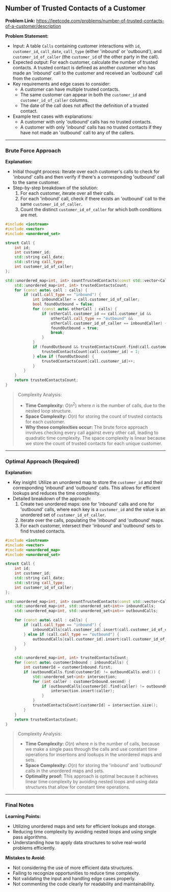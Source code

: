 ## Number of Trusted Contacts of a Customer
**Problem Link:** https://leetcode.com/problems/number-of-trusted-contacts-of-a-customer/description

**Problem Statement:**
- Input: A table `Calls` containing customer interactions with `id`, `customer_id`, `call_date`, `call_type` (either 'inbound' or 'outbound'), and `customer_id_of_caller` (the `customer_id` of the other party in the call).
- Expected output: For each customer, calculate the number of trusted contacts. A trusted contact is defined as another customer who has made an 'inbound' call to the customer and received an 'outbound' call from the customer.
- Key requirements and edge cases to consider: 
    - A customer can have multiple trusted contacts.
    - The same customer can appear in both the `customer_id` and `customer_id_of_caller` columns.
    - The date of the call does not affect the definition of a trusted contact.
- Example test cases with explanations:
    - A customer with only 'outbound' calls has no trusted contacts.
    - A customer with only 'inbound' calls has no trusted contacts if they have not made an 'outbound' call to any of the callers.

---

### Brute Force Approach
**Explanation:**
- Initial thought process: Iterate over each customer's calls to check for 'inbound' calls and then verify if there's a corresponding 'outbound' call to the same customer.
- Step-by-step breakdown of the solution:
    1. For each customer, iterate over all their calls.
    2. For each 'inbound' call, check if there exists an 'outbound' call to the same `customer_id_of_caller`.
    3. Count the distinct `customer_id_of_caller` for which both conditions are met.

```cpp
#include <iostream>
#include <vector>
#include <unordered_set>

struct Call {
    int id;
    int customer_id;
    std::string call_date;
    std::string call_type;
    int customer_id_of_caller;
};

std::unordered_map<int, int> countTrustedContacts(const std::vector<Call>& calls) {
    std::unordered_map<int, int> trustedContactsCount;
    for (const auto& call : calls) {
        if (call.call_type == "inbound") {
            int inboundCaller = call.customer_id_of_caller;
            bool foundOutbound = false;
            for (const auto& otherCall : calls) {
                if (otherCall.customer_id == call.customer_id &&
                    otherCall.call_type == "outbound" &&
                    otherCall.customer_id_of_caller == inboundCaller) {
                    foundOutbound = true;
                    break;
                }
            }
            if (foundOutbound && trustedContactsCount.find(call.customer_id) == trustedContactsCount.end()) {
                trustedContactsCount[call.customer_id] = 1;
            } else if (foundOutbound) {
                trustedContactsCount[call.customer_id]++;
            }
        }
    }
    return trustedContactsCount;
}
```

> Complexity Analysis:
> - **Time Complexity:** $O(n^2)$ where $n$ is the number of calls, due to the nested loop structure.
> - **Space Complexity:** $O(n)$ for storing the count of trusted contacts for each customer.
> - **Why these complexities occur:** The brute force approach involves checking every call against every other call, leading to quadratic time complexity. The space complexity is linear because we store the count of trusted contacts for each unique customer.

---

### Optimal Approach (Required)
**Explanation:**
- Key insight: Utilize an unordered map to store the `customer_id` and their corresponding 'inbound' and 'outbound' calls. This allows for efficient lookups and reduces the time complexity.
- Detailed breakdown of the approach:
    1. Create two unordered maps: one for 'inbound' calls and one for 'outbound' calls, where each key is a `customer_id` and the value is an unordered set of `customer_id_of_caller`.
    2. Iterate over the calls, populating the 'inbound' and 'outbound' maps.
    3. For each customer, intersect their 'inbound' and 'outbound' sets to find trusted contacts.

```cpp
#include <iostream>
#include <vector>
#include <unordered_map>
#include <unordered_set>

struct Call {
    int id;
    int customer_id;
    std::string call_date;
    std::string call_type;
    int customer_id_of_caller;
};

std::unordered_map<int, int> countTrustedContacts(const std::vector<Call>& calls) {
    std::unordered_map<int, std::unordered_set<int>> inboundCalls;
    std::unordered_map<int, std::unordered_set<int>> outboundCalls;

    for (const auto& call : calls) {
        if (call.call_type == "inbound") {
            inboundCalls[call.customer_id].insert(call.customer_id_of_caller);
        } else if (call.call_type == "outbound") {
            outboundCalls[call.customer_id].insert(call.customer_id_of_caller);
        }
    }

    std::unordered_map<int, int> trustedContactsCount;
    for (const auto& customerInbound : inboundCalls) {
        int customerId = customerInbound.first;
        if (outboundCalls.find(customerId) != outboundCalls.end()) {
            std::unordered_set<int> intersection;
            for (int caller : customerInbound.second) {
                if (outboundCalls[customerId].find(caller) != outboundCalls[customerId].end()) {
                    intersection.insert(caller);
                }
            }
            trustedContactsCount[customerId] = intersection.size();
        }
    }
    return trustedContactsCount;
}
```

> Complexity Analysis:
> - **Time Complexity:** $O(n)$ where $n$ is the number of calls, because we make a single pass through the calls and use constant time operations for insertions and lookups in the unordered maps and sets.
> - **Space Complexity:** $O(n)$ for storing the 'inbound' and 'outbound' calls in the unordered maps and sets.
> - **Optimality proof:** This approach is optimal because it achieves linear time complexity by avoiding nested loops and using data structures that allow for constant time operations.

---

### Final Notes

**Learning Points:**
- Utilizing unordered maps and sets for efficient lookups and storage.
- Reducing time complexity by avoiding nested loops and using single pass algorithms.
- Understanding how to apply data structures to solve real-world problems efficiently.

**Mistakes to Avoid:**
- Not considering the use of more efficient data structures.
- Failing to recognize opportunities to reduce time complexity.
- Not validating the input and handling edge cases properly.
- Not commenting the code clearly for readability and maintainability.